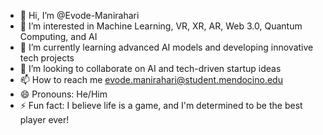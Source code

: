 - 👋 Hi, I’m @Evode-Manirahari
- 👀 I’m interested in Machine Learning, VR, XR, AR, Web 3.0, Quantum Computing, and AI
- 🌱 I’m currently learning advanced AI models and developing innovative tech projects
- 💞️ I’m looking to collaborate on AI and tech-driven startup ideas
- 📫 How to reach me  evode.manirahari@student.mendocino.edu 
- 😄 Pronouns:  He/Him
- ⚡ Fun fact: I believe life is a game, and I'm determined to be the best player ever!

<!---
Evode-Manirahari/Evode-Manirahari is a ✨ special ✨ repository because its `README.md` (this file) appears on your GitHub profile.
You can click the Preview link to take a look at your changes.
--->
